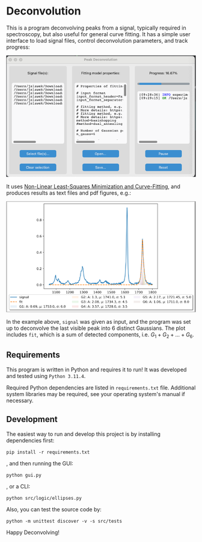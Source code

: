 # Deconvolution
This is a program deconvolving peaks from a signal, typically required in spectroscopy, but also useful
for general curve fitting. It has a simple user interface to load signal files, control deconvolution 
parameters, and track progress:

![Screenshot1](resources/Screenshot1.png "Screenshot1")

It uses [Non-Linear Least-Squares Minimization and Curve-Fitting](https://lmfit.github.io//lmfit-py/),
and produces results as text files and pdf figures, e.g.:

![Screenshot2](resources/Screenshot2.png "Screenshot2")

In the example above, `signal` was given as input, and the program was set up to deconvolve
the last visible peak into 6 distinct Gaussians. The plot includes `fit`, which is a sum of detected 
components, i.e. $G_1 + G_2 + ... + G_6$.

## Requirements

This program is written in Python and requires it to run! It was developed and tested using `Python 3.11.4`.

Required Python dependencies are listed in `requirements.txt` file. 
Additional system libraries may be required, see your operating system's manual if necessary.

## Development

The easiest way to run and develop this project is by installing dependencies first:
```commandline
pip install -r requirements.txt
```

, and then running the GUI:
```commandline
python gui.py
```

, or a CLI:
```commandline
python src/logic/ellipses.py
```

Also, you can test the source code by:
```commandline
python -m unittest discover -v -s src/tests
```

Happy Deconvolving!
